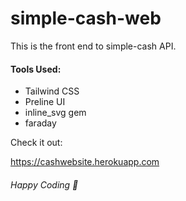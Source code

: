 # simple-cash-web

This is the front end to simple-cash API.

#### Tools Used:

* Tailwind CSS
* Preline UI
* inline_svg gem
* faraday

Check it out:

https://cashwebsite.herokuapp.com

###### Happy Coding 🙌
